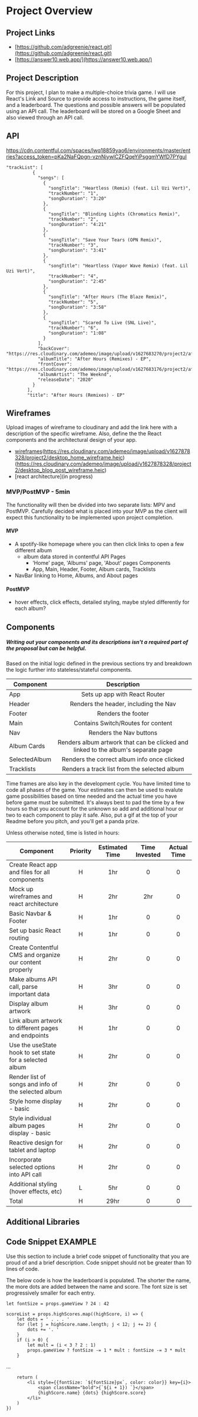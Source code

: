 # Project Overview

## Project Links

- [https://github.com/adgreenie/react.git](https://github.com/adgreenie/react.git)
- [https://answer10.web.app/](https://answer10.web.app/)

## Project Description

For this project, I plan to make a multiple-choice trivia game. I will use React's Link and Source to provide access to instructions, the game itself, and a leaderboard. The questions and possible answers will be populated using an API call. The leaderboard will be stored on a Google Sheet and also viewed through an API call.

## API

https://cdn.contentful.com/spaces/lwq18859yao6/environments/master/entries?access_token=pKa2NaFQpgn-vznNjywlCZFQqeYiPsgqmYWfD7PYguI

```
"trackList": [
          {
            "songs": [
              {
                "songTitle": "Heartless (Remix) (feat. Lil Uzi Vert)",
                "trackNumber": "1",
                "songDuration": "3:20"
              },
              {
                "songTitle": "Blinding Lights (Chromatics Remix)",
                "trackNumber": "2",
                "songDuration": "4:21"
              },
              {
                "songTitle": "Save Your Tears (OPN Remix)",
                "trackNumber": "3",
                "songDuration": "3:41"
              },
              {
                "songTitle": "Heartless (Vapor Wave Remix) (feat. Lil Uzi Vert)",
                "trackNumber": "4",
                "songDuration": "2:45"
              },
              {
                "songTitle": "After Hours (The Blaze Remix)",
                "trackNumber": "5",
                "songDuration": "3:58"
              },
              {
                "songTitle": "Scared To Live (SNL Live)",
                "trackNumber": "6",
                "songDuration": "1:08"
              }
            ],
            "backCover": "https://res.cloudinary.com/ademeo/image/upload/v1627683270/project2/after_hours_back_cover_tprqem.jpg",
            "albumTitle": "After Hours (Remixes) - EP",
            "frontCover": "https://res.cloudinary.com/ademeo/image/upload/v1627683176/project2/after_hours_front_cover_azexw1.jpg",
            "albumArtist": "The Weeknd",
            "releaseDate": "2020"
          }
        ],
        "title": "After Hours (Remixes) - EP"
```


## Wireframes

Upload images of wireframe to cloudinary and add the link here with a description of the specific wireframe. Also, define the the React components and the architectural design of your app.

- [wireframes](https://res.cloudinary.com/ademeo/image/upload/v1627878328/project2/mobile_wireframe.heic)(https://res.cloudinary.com/ademeo/image/upload/v1627878328/project2/desktop_home_wireframe.heic)(https://res.cloudinary.com/ademeo/image/upload/v1627878328/project2/desktop_blog_post_wireframe.heic)
- [react architecture](in progress)


### MVP/PostMVP - 5min

The functionality will then be divided into two separate lists: MPV and PostMVP.  Carefully decided what is placed into your MVP as the client will expect this functionality to be implemented upon project completion.  

#### MVP

- A spotify-like homepage where you can then click links to open a few different album
	- album data stored in contentful API
	Pages
		- 'Home' page, 'Albums' page, 'About' pages
	Components
		- App, Main, Header, Footer, Album cards, Tracklists
- NavBar linking to Home, Albums, and About pages

#### PostMVP
- hover effects, click effects, detailed styling, maybe styled differently for each album?

## Components
##### Writing out your components and its descriptions isn't a required part of the proposal but can be helpful.

Based on the initial logic defined in the previous sections try and breakdown the logic further into stateless/stateful components. 

| Component | Description | 
| --- | :---: |  
| App | Sets up app with React Router | 
| Header | Renders the header, including the Nav | 
| Footer | Renders the footer |
| Main | Contains Switch/Routes for content |
| Nav | Renders the Nav buttons |
| Album Cards | Renders album artwork that can be clicked and linked to the album's separate page |
| SelectedAlbum | Renders the correct album info once clicked
| Tracklists | Renders a track list from the selected album |

Time frames are also key in the development cycle.  You have limited time to code all phases of the game.  Your estimates can then be used to evalute game possibilities based on time needed and the actual time you have before game must be submitted. It's always best to pad the time by a few hours so that you account for the unknown so add and additional hour or two to each component to play it safe. Also, put a gif at the top of your Readme before you pitch, and you'll get a panda prize.

Unless otherwise noted, time is listed in hours:

| Component | Priority | Estimated Time | Time Invested | Actual Time |
| --- | :---: |  :---: | :---: | :---: |
| Create React app and files for all components 				| H | 1hr | 0 | 0 |
| Mock up wireframes and react architecture						| H | 2hr | 2hr | 0 |
| Basic Navbar & Footer 										| H | 1hr | 0 | 0 |
| Set up basic React routing 									| H | 1hr | 0 | 0 |
| Create Contentful CMS and organize our content properly		| H | 2hr | 0 | 0 |
| Make albums API call, parse important data 					| H | 3hr | 0 | 0 |
| Display album artwork										 	| H | 3hr | 0 | 0 |
| Link album artwork to different pages and endpoints			| H | 1hr | 0 | 0 |
| Use the useState hook to set state for a selected album		| H | 2hr | 0 | 0 |
| Render list of songs and info of the selected album			| H | 2hr | 0 | 0 |
| Style home display - basic		 							| H | 2hr | 0 | 0 |
| Style individual album pages display - basic					| H | 2hr | 0 | 0 |
| Reactive design for tablet and laptop							| H | 2hr | 0 | 0 |
| Incorporate selected options into API call 					| H | 2hr | 0 | 0 |
| Additional styling (hover effects, etc) 						| L | 5hr | 0 | 0 |
| Total 														| H | 29hr | 0 | 0 |

## Additional Libraries

## Code Snippet EXAMPLE

Use this section to include a brief code snippet of functionality that you are proud of and a brief description.  Code snippet should not be greater than 10 lines of code.

The below code is how the leaderboard is populated. The shorter the name, the more dots are added between the name and score. The font size is set progressively smaller for each entry.

```
let fontSize = props.gameView ? 24 : 42

scoreList = props.highScores.map((highScore, i) => {
	let dots = ' . . . '   
	for (let j = highScore.name.length; j < 12; j += 2) {
		dots += '. '
	}
	if (i > 0) {
		let mult = (i < 3 ? 2 : 1)
		props.gameView ? fontSize -= 1 * mult : fontSize -= 3 * mult
	}
```
...
```
	return (
		<li style={{fontSize: `${fontSize}px`, color: color}} key={i}>
			<span className="bold">{`${i + 1}) `}</span>
			{highScore.name} {dots} {highScore.score}
		</li>
	) 
})
```
